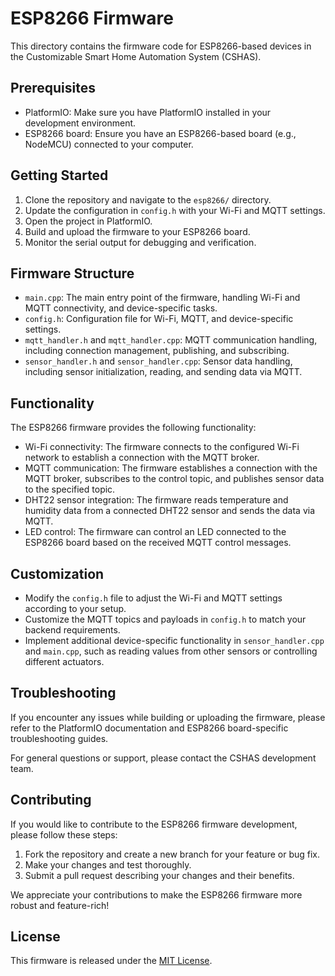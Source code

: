 # ESP8266 Firmware

This directory contains the firmware code for ESP8266-based devices in the Customizable Smart Home Automation System (CSHAS).

## Prerequisites

- PlatformIO: Make sure you have PlatformIO installed in your development environment.
- ESP8266 board: Ensure you have an ESP8266-based board (e.g., NodeMCU) connected to your computer.

## Getting Started

1. Clone the repository and navigate to the `esp8266/` directory.
2. Update the configuration in `config.h` with your Wi-Fi and MQTT settings.
3. Open the project in PlatformIO.
4. Build and upload the firmware to your ESP8266 board.
5. Monitor the serial output for debugging and verification.

## Firmware Structure

- `main.cpp`: The main entry point of the firmware, handling Wi-Fi and MQTT connectivity, and device-specific tasks.
- `config.h`: Configuration file for Wi-Fi, MQTT, and device-specific settings.
- `mqtt_handler.h` and `mqtt_handler.cpp`: MQTT communication handling, including connection management, publishing, and subscribing.
- `sensor_handler.h` and `sensor_handler.cpp`: Sensor data handling, including sensor initialization, reading, and sending data via MQTT.

## Functionality

The ESP8266 firmware provides the following functionality:

- Wi-Fi connectivity: The firmware connects to the configured Wi-Fi network to establish a connection with the MQTT broker.
- MQTT communication: The firmware establishes a connection with the MQTT broker, subscribes to the control topic, and publishes sensor data to the specified topic.
- DHT22 sensor integration: The firmware reads temperature and humidity data from a connected DHT22 sensor and sends the data via MQTT.
- LED control: The firmware can control an LED connected to the ESP8266 board based on the received MQTT control messages.

## Customization

- Modify the `config.h` file to adjust the Wi-Fi and MQTT settings according to your setup.
- Customize the MQTT topics and payloads in `config.h` to match your backend requirements.
- Implement additional device-specific functionality in `sensor_handler.cpp` and `main.cpp`, such as reading values from other sensors or controlling different actuators.

## Troubleshooting

If you encounter any issues while building or uploading the firmware, please refer to the PlatformIO documentation and ESP8266 board-specific troubleshooting guides.

For general questions or support, please contact the CSHAS development team.

## Contributing

If you would like to contribute to the ESP8266 firmware development, please follow these steps:

1. Fork the repository and create a new branch for your feature or bug fix.
2. Make your changes and test thoroughly.
3. Submit a pull request describing your changes and their benefits.

We appreciate your contributions to make the ESP8266 firmware more robust and feature-rich!

## License

This firmware is released under the [MIT License](LICENSE).